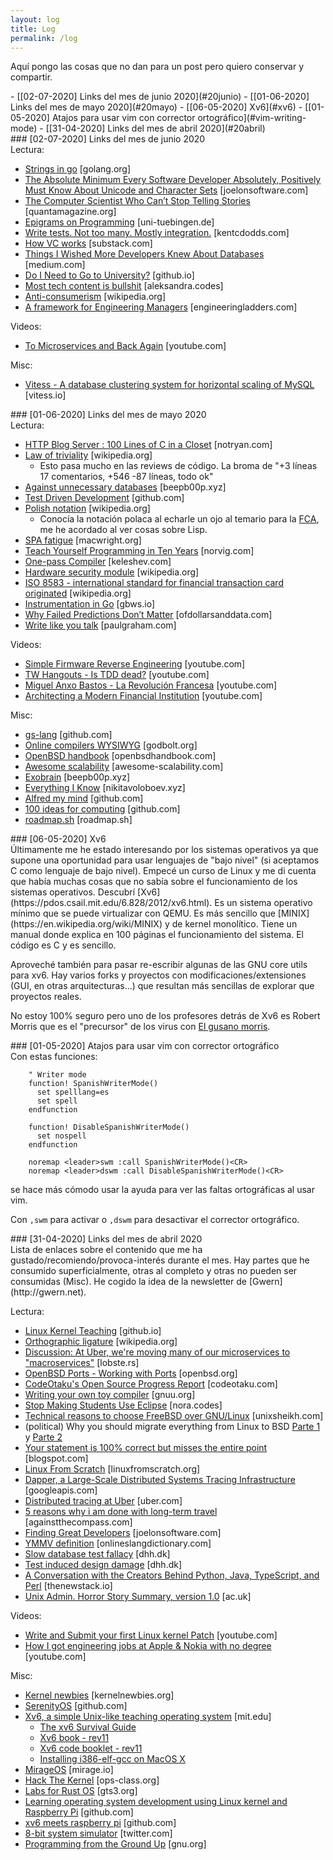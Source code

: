 ```yaml
---
layout: log
title: Log
permalink: /log
---
```


Aquí pongo las cosas que no dan para un post pero quiero conservar y compartir.

<div class="content-index" markdown="1">
- [[02-07-2020] Links del mes de junio 2020](#20junio)
- [[01-06-2020] Links del mes de mayo 2020](#20mayo)
- [[06-05-2020] Xv6](#xv6)
- [[01-05-2020] Atajos para usar vim con corrector ortográfico](#vim-writing-mode)
- [[31-04-2020] Links del mes de abril 2020](#20abril)
</div>

<div id="20junio" markdown="1">
### [02-07-2020] Links del mes de junio 2020
</div>

<div class="log-entry" markdown="1">
Lectura:

- [Strings in go](https://blog.golang.org/strings) [golang.org]
- [The Absolute Minimum Every Software Developer Absolutely, Positively Must Know About Unicode and Character Sets](https://www.joelonsoftware.com/2003/10/08/the-absolute-minimum-every-software-developer-absolutely-positively-must-know-about-unicode-and-character-sets-no-excuses/) [joelonsoftware.com]
- [The Computer Scientist Who Can’t Stop Telling Stories](https://www.quantamagazine.org/computer-scientist-donald-knuth-cant-stop-telling-stories-20200416/) [quantamagazine.org]
- [Epigrams on Programming](http://pu.inf.uni-tuebingen.de/users/klaeren/epigrams.html) [uni-tuebingen.de]
- [Write tests. Not too many. Mostly integration.](https://kentcdodds.com/blog/write-tests) [kentcdodds.com]
- [How VC works](https://simplanations.substack.com/p/2-how-vc-works-a-beginners-guide) [substack.com]
- [Things I Wished More Developers Knew About Databases](https://medium.com/@rakyll/things-i-wished-more-developers-knew-about-databases-2d0178464f78) [medium.com]
- [Do I Need to Go to University?](https://colah.github.io/posts/2020-05-University/) [github.io]
- [Most tech content is bullshit](https://www.aleksandra.codes/tech-content-consumer) [aleksandra.codes]
- [Anti-consumerism](https://en.wikipedia.org/wiki/Anti-consumerism) [wikipedia.org]
- [A framework for Engineering Managers](http://www.engineeringladders.com/) [engineeringladders.com]

Videos:

- [To Microservices and Back Again](https://www.youtube.com/watch?v=hIFeaeZ9_AI) [youtube.com]

Misc:

- [Vitess - A database clustering system for horizontal scaling of MySQL](https://vitess.io/) [vitess.io]
</div>

<div id="20mayo" markdown="1">
### [01-06-2020] Links del mes de mayo 2020
</div>

<div class="log-entry" markdown="1">
Lectura:

- [HTTP Blog Server : 100 Lines of C in a Closet](https://blog.notryan.com/009.txt) [notryan.com]
- [Law of triviality](https://en.wikipedia.org/wiki/Law_of_triviality) [wikipedia.org]
  - Esto pasa mucho en las reviews de código. La broma de "+3 líneas 17 comentarios, +546 -87 líneas, todo ok"
- [Against unnecessary databases](https://beepb00p.xyz/unnecessary-db.html) [beepb00p.xyz]
- [Test Driven Development](https://github.com/testdouble/contributing-tests/wiki/Test-Driven-Development) [github.com]
- [Polish notation](https://en.wikipedia.org/wiki/Polish_notation) [wikipedia.org]
  - Conocía la notación polaca al echarle un ojo al temario para la [FCA](https://en.wikipedia.org/wiki/Financial_Conduct_Authority), me he acordado al ver cosas sobre Lisp.
- [SPA fatigue](https://macwright.org/2020/05/10/spa-fatigue.html) [macwright.org]
- [Teach Yourself Programming in Ten Years](https://norvig.com/21-days.html) [norvig.com]
- [One-pass Compiler](https://keleshev.com/one-pass-compiler-primer) [keleshev.com]
- [Hardware security module](https://en.wikipedia.org/wiki/Hardware_security_module) [wikipedia.org]
- [ISO 8583 - international standard for financial transaction card originated](https://en.wikipedia.org/wiki/ISO_8583) [wikipedia.org]
- [Instrumentation in Go](https://gbws.io/articles/instrumentation-in-go/) [gbws.io]
- [Why Failed Predictions Don’t Matter](https://ofdollarsanddata.com/failed-predictions/) [ofdollarsanddata.com]
- [Write like you talk](http://www.paulgraham.com/talk.html) [paulgraham.com]

Videos:

- [Simple Firmware Reverse Engineering](https://www.youtube.com/watch?v=oqk3cU7ekag) [youtube.com]
- [TW Hangouts - Is TDD dead?](https://www.youtube.com/watch?v=z9quxZsLcfo) [youtube.com]
- [Miguel Anxo Bastos - La Revolución Francesa](https://www.youtube.com/watch?v=lBEOwFm_gI5) [youtube.com]
- [Architecting a Modern Financial Institution](https://www.youtube.com/watch?v=VYuToviSx5Q) [youtube.com]

Misc:

- [gs-lang](https://github.com/geertvos/gs-lang/blob/master/README.md) [github.com]
- [Online compilers WYSIWYG](https://godbolt.org/) [godbolt.org]
- [OpenBSD handbook](https://www.openbsdhandbook.com/) [openbsdhandbook.com]
- [Awesome scalability](http://awesome-scalability.com/) [awesome-scalability.com]
- [Exobrain](https://beepb00p.xyz/exobrain/) [beepb00p.xyz]
- [Everything I Know](https://wiki.nikitavoloboev.xyz/) [nikitavoloboev.xyz]
- [Alfred my mind](https://github.com/nikitavoloboev/alfred-my-mind) [github.com]
- [100 ideas for computing](https://github.com/samsquire/ideas) [github.com]
- [roadmap.sh](https://roadmap.sh/) [roadmap.sh]
</div>

<div id="xv6" markdown="1">
### [06-05-2020] Xv6
</div>

<div class="log-entry" markdown="1">
Últimamente me he estado interesando por los sistemas operativos ya que supone una oportunidad para usar lenguajes de "bajo nivel" (si aceptamos C como lenguaje de bajo nivel). Empecé un curso de Linux y me di cuenta que había muchas cosas que no sabía sobre el funcionamiento de los sistemas operativos. Descubrí [Xv6](https://pdos.csail.mit.edu/6.828/2012/xv6.html). Es un sistema operativo mínimo que se puede virtualizar con QEMU. Es más sencillo que [MINIX](https://en.wikipedia.org/wiki/MINIX) y de kernel monolítico. Tiene un manual donde explica en 100 páginas el funcionamiento del sistema. El código es C y es sencillo.

Aproveché también para pasar re-escribir algunas de las GNU core utils para xv6. Hay varios forks y proyectos con modificaciones/extensiones (GUI, en otras arquitecturas...) que resultan más sencillas de explorar que proyectos reales.

No estoy 100% seguro pero uno de los profesores detrás de Xv6 es Robert Morris que es el "precursor" de los virus con [El gusano morris](https://es.wikipedia.org/wiki/Gusano_Morris).
</div>

<div id="vim-writing-mode" markdown="1">
### [01-05-2020] Atajos para usar vim con corrector ortográfico
</div>

<div class="log-entry" markdown="1">
Con estas funciones:

```
    " Writer mode
    function! SpanishWriterMode()
      set spelllang=es
      set spell
    endfunction

    function! DisableSpanishWriterMode()
      set nospell
    endfunction

    noremap <leader>swm :call SpanishWriterMode()<CR>
    noremap <leader>dswm :call DisableSpanishWriterMode()<CR>
```

se hace más cómodo usar la ayuda para ver las faltas ortográficas al usar vim.

Con `,swm` para activar o `,dswm` para desactivar el corrector ortográfico.
</div>

<div id="20abril" markdown="1">
### [31-04-2020] Links del mes de abril 2020
</div>

<div class="log-entry" markdown="1">
Lista de enlaces sobre el contenido que me ha gustado/recomiendo/provoca-interés durante el mes. Hay partes que he consumido superficialmente, otras al completo y otras no pueden ser consumidas (Misc). He cogido la idea de la newsletter de [Gwern](http://gwern.net).

Lectura:

- [Linux Kernel Teaching](https://linux-kernel-labs.github.io/refs/heads/master/index.html) [github.io]
- [Orthographic ligature](https://en.wikipedia.org/wiki/Orthographic_ligature) [wikipedia.org]
- [Discussion: At Uber, we're moving many of our microservices to "macroservices"](https://lobste.rs/s/mc3k1c/at_uber_we_re_moving_many_our#c_f8vacm) [lobste.rs]
- [OpenBSD Ports - Working with Ports](https://www.openbsd.org/faq/ports/ports.html) [openbsd.org]
- [CodeOtaku's Open Source Progress Report](https://www.codeotaku.com/journal/2020-04/open-source-progress-report/index) [codeotaku.com]
- [Writing your own toy compiler](https://gnuu.org/2009/09/18/writing-your-own-toy-compiler/) [gnuu.org]
- [Stop Making Students Use Eclipse](https://nora.codes/post/stop-making-students-use-eclipse/) [nora.codes]
- [Technical reasons to choose FreeBSD over GNU/Linux](https://unixsheikh.com/articles/technical-reasons-to-choose-freebsd-over-linux.html) [unixsheikh.com]
- (political) Why you should migrate everything from Linux to BSD [Parte 1](https://unixsheikh.com/articles/why-you-should-migrate-everything-from-linux-to-bsd.html) y [Parte 2](https://unixsheikh.com/articles/why-you-should-migrate-everything-from-linux-to-bsd-part-2.html)
- [Your statement is 100% correct but misses the entire point](https://nibblestew.blogspot.com/2020/04/your-statement-is-100-correct-but.html?m=1) [blogspot.com]
- [Linux From Scratch](http://www.linuxfromscratch.org/lfs/view/stable/) [linuxfromscratch.org]
- [Dapper, a Large-Scale Distributed Systems Tracing Infrastructure](https://storage.googleapis.com/pub-tools-public-publication-data/pdf/36356.pdf) [googleapis.com]
- [Distributed tracing at Uber](https://eng.uber.com/distributed-tracing/) [uber.com]
- [5 reasons why i am done with long-term travel](https://againstthecompass.com/en/reasons-long-term-travel/) [againstthecompass.com]
- [Finding Great Developers](https://www.joelonsoftware.com/2006/09/06/finding-great-developers-2/) [joelonsoftware.com]
- [YMMV definition](http://onlineslangdictionary.com/meaning-definition-of/ymmv) [onlineslangdictionary.com]
- [Slow database test fallacy](https://dhh.dk/2014/slow-database-test-fallacy.html) [dhh.dk]
- [Test induced design damage](https://dhh.dk/2014/test-induced-design-damage.html) [dhh.dk]
- [A Conversation with the Creators Behind Python, Java, TypeScript, and Perl](https://thenewstack.io/a-conversation-with-the-creators-behind-python-java-typescript-and-perl/) [thenewstack.io]
- [Unix Admin. Horror Story Summary, version 1.0](http://www-uxsup.csx.cam.ac.uk/misc/horror.txt) [ac.uk]

Videos:

- [Write and Submit your first Linux kernel Patch](https://www.youtube.com/watch?v=LLBrBBImJt4) [youtube.com]
- [How I got engineering jobs at Apple & Nokia with no degree](https://www.youtube.com/watch?v=rS6l7p86cyw) [youtube.com]

Misc:

- [Kernel newbies](https://kernelnewbies.org/) [kernelnewbies.org]
- [SerenityOS](https://github.com/SerenityOS/serenity) [github.com]
- [Xv6, a simple Unix-like teaching operating system](https://pdos.csail.mit.edu/6.828/2012/xv6.html) [mit.edu]
  - [The xv6 Survival Guide](https://web.cecs.pdx.edu/~markem/CS333/handouts/guide)
  - [Xv6 book - rev11](https://pdos.csail.mit.edu/6.828/2018/xv6/book-rev11.pdf)
  - [Xv6 code booklet - rev11](https://pdos.csail.mit.edu/6.828/2018/xv6/xv6-rev11.pdf)
  - [Installing i386-elf-gcc on MacOS X](https://www.danirod.es/blog/2015/i386-elf-gcc-on-mac)
- [MirageOS](https://mirage.io/) [mirage.io]
- [Hack The Kernel](https://www.ops-class.org/) [ops-class.org]
- [Labs for Rust OS](https://tc.gts3.org/cs3210/2020/spring/lab/lab2.html) [gts3.org]
- [Learning operating system development using Linux kernel and Raspberry Pi](https://github.com/s-matyukevich/raspberry-pi-os) [github.com]
- [xv6 meets raspberry pi](https://github.com/siwadon/rpi-xboot) [github.com]
- [8-bit system simulator](https://twitter.com/diodesign/status/1248975584647995394) [twitter.com]
- [Programming from the Ground Up](https://download-mirror.savannah.gnu.org/releases/pgubook/ProgrammingGroundUp-1-0-booksize.pdf) [gnu.org]
</div>